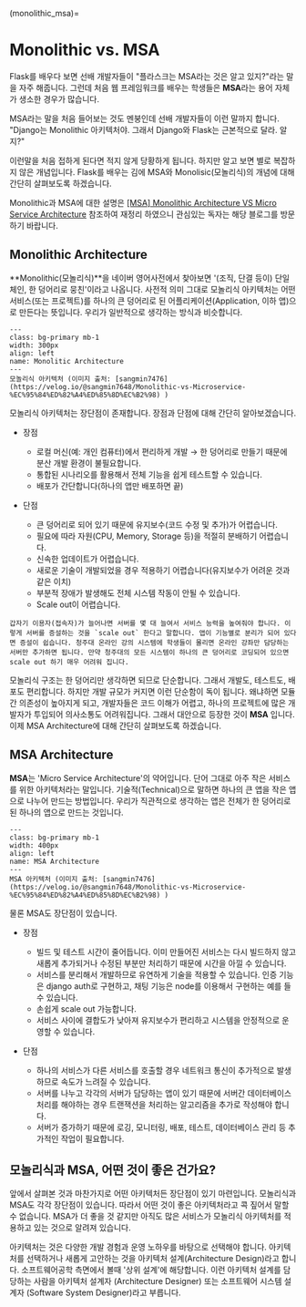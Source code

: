 (monolithic_msa)=
# Monolithic vs. MSA

Flask를 배우다 보면 선배 개발자들이 "플라스크는 MSA라는 것은 알고 있지?"라는 말을 자주 해줍니다. 그런데 처음 웹 프레임워크를 배우는 학생들은 **MSA**라는 용어 자체가 생소한 경우가 많습니다. 

MSA라는 말을 처음 들어보는 것도 멘붕인데 선배 개발자들이 이런 말까지 합니다. "Django는 Monolithic 아키텍처야. 그래서 Django와 Flask는 근본적으로 달라. 알지?"  

이런말을 처음 접하게 된다면 적지 않게 당황하게 됩니다. 하지만 알고 보면 별로 복잡하지 않은 개념입니다. Flask를 배우는 김에 MSA와 Monolisic(모놀리식)의 개념에 대해 간단히 살펴보도록 하겠습니다.

Monolithic과 MSA에 대한 설명은 [[MSA] Monolithic Architecture VS Micro Service Architecture](https://ssungkang.tistory.com/entry/MSA-Monolithic-Architecture-VS-Micro-Service-Architecture) 참조하여 재정리 하였으니 관심있는 독자는 해당 블로그를 방문하기 바랍니다.

## Monolithic Architecture

**Monolithic(모놀리식)**을 네이버 영어사전에서 찾아보면 '(조직, 단결 등이) 단일체인, 한 덩어리로 뭉친'이라고 나옵니다.
사전적 의미 그대로 모놀리식 아키텍처는 어떤 서비스(또는 프로젝트)를 하나의 큰 덩어리로 된 어플리케이션(Application, 이하 앱)으로 만든다는 뜻입니다. 우리가 일반적으로 생각하는 방식과 비슷합니다.

```{figure} ../imgs/monolithic.png
---
class: bg-primary mb-1
width: 300px
align: left
name: Monolitic Architecture
---
모놀리식 아키텍처 (이미지 출처: [sangmin7476](https://velog.io/@sangmin7648/Monolithic-vs-Microservice-%EC%95%84%ED%82%A4%ED%85%8D%EC%B2%98) )
```


모놀리식 아키텍처는 장단점이 존재합니다. 장점과 단점에 대해 간단히 알아보겠습니다.

- 장점

    - 로컬 머신(예: 개인 컴퓨터)에서 편리하게 개발 $\to$ 한 덩어리로 만들기 때문에 분산 개발 환경이 불필요합니다.
    - 통합된 시나리오를 활용해서 전체 기능을 쉽게 테스트할 수 있습니다.
    - 배포가 간단합니다(하나의 앱만 배포하면 끝)

- 단점
    - 큰 덩어리로 되어 있기 때문에 유지보수(코드 수정 및 추가)가 어렵습니다.
    - 필요에 따라 자원(CPU, Memory, Storage 등)을 적절히 분배하기 어렵습니다.
    - 신속한 업데이트가 어렵습니다.
    - 새로운 기술이 개발되었을 경우 적용하기 어렵습니다(유지보수가 어려운 것과 같은 이치)
    - 부분적 장애가 발생해도 전체 시스템 작동이 안될 수 있습니다.
    - Scale out이 어렵습니다. 
    
```{admonition} 스케일 아웃(scale out)에 대한 설명
갑자기 이용자(접속자)가 늘어나면 서버를 몇 대 늘여서 서비스 능력을 높여줘야 합니다. 이렇게 서버를 증설하는 것을 `scale out` 한다고 말합니다. 앱이 기능별로 분리가 되어 있다면 증설이 쉽습니다. 청주대 온라인 강의 시스템에 학생들이 몰리면 온라인 강좌만 담당하는 서버만 추가하면 됩니다. 만약 청주대의 모든 시스템이 하나의 큰 덩어리로 코딩되어 있으면 scale out 하기 매우 어려워 집니다.
```

모놀리식 구조는 한 덩어리만 생각하면 되므로 단순합니다. 그래서 개발도, 테스트도, 배포도 편리합니다. 하지만 개발 규모가 커지면 이런 단순함이 독이 됩니다. 왜냐하면 모듈간 의존성이 높아지게 되고, 개발자들은 코드 이해가 어렵고, 하나의 프로젝트에 많은 개발자가 투입되어 의사소통도 어려워집니다. 그래서 대안으로 등장한 것이 **MSA** 입니다. 이제 MSA Architecture에 대해 간단히 살펴보도록 하겠습니다.

## MSA Architecture 

**MSA**는  'Micro Service Architecture'의 약어입니다. 단어 그대로  아주 작은 서비스를 위한 아키텍처라는 말입니다. 
기술적(Technical)으로 말하면 하나의 큰 앱을 작은 앱으로 나누어 만드는 방법입니다.
우리가 직관적으로 생각하는 앱은 전체가 한 덩어리로 된 하나의 앱으로 만드는 것입니다. 

```{figure} ../imgs/msa.png
---
class: bg-primary mb-1
width: 400px
align: left
name: MSA Architecture
---
MSA 아키텍처 (이미지 출처: [sangmin7476](https://velog.io/@sangmin7648/Monolithic-vs-Microservice-%EC%95%84%ED%82%A4%ED%85%8D%EC%B2%98) )
```

물론 MSA도 장단점이 있습니다. 

- 장점
    - 빌드 및 테스트 시간이 줄어듭니다. 이미 만들어진 서비스는 다시 빌드하지 않고 새롭게 추가되거나 수정된 부분만 처리하기 때문에 시간을 아낄 수 있습니다.
    - 서비스를 분리해서 개발하므로 유연하게 기술을 적용할 수 있습니다. 인증 기능은 django auth로 구현하고, 채팅 기능은 node를 이용해서 구현하는 예를 들 수 있습니다.
    - 손쉽게 scale out 가능합니다.
    - 서비스 사이에 결합도가 낮아져 유지보수가 편리하고 시스템을 안정적으로 운영할 수 있습니다.

- 단점
    - 하나의 서비스가 다른 서비스를 호출할 경우 네트워크 통신이 추가적으로 발생하므로 속도가 느려질 수 있습니다.
    - 서버를 나누고 각각의 서버가 담당하는 앱이 있기 때문에 서버간 데이터베이스 처리를 해야하는 경우 트랜잭션을 처리하는 알고리즘을 추가로 작성해야 합니다.
    - 서버가 증가하기 때문에 로깅, 모니터링, 배포, 테스트, 데이터베이스 관리 등 추가적인 작업이 필요합니다.


## 모놀리식과 MSA, 어떤 것이 좋은 건가요? 
앞에서 살펴본 것과 마찬가지로 어떤 아키텍처든 장단점이 있기 마련입니다. 모놀리식과 MSA도 각각 장단점이 있습니다. 따라서 어떤 것이 좋은 아키텍처라고 콕 짚어서 말할 수 없습니다.  MSA가 더 좋을 것 같지만 아직도 많은 서비스가 모놀리식 아키텍처를 적용하고 있는 것으로 알려져 있습니다.

아키텍처는 것은 다양한 개발 경험과 운영 노하우를 바탕으로 선택해야 합니다. 아키텍처를 선택하거나 새롭게 고안하는 것을 아키텍처 설계(Architecture Design)라고 합니다. 소프트웨어공학 측면에서 볼때 '상위 설계'에 해당합니다. 이런 아키텍처 설계를 담당하는 사람을 아키텍처 설계자 (Architecture Designer) 또는 소프트웨어 시스템 설계자 (Software System Designer)라고 부릅니다.